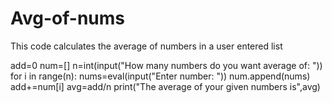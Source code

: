 # Avg-of-nums
This code calculates the average of numbers in a user entered list

add=0
num=[]
n=int(input("How many numbers do you want average of: "))
for i in range(n):
    nums=eval(input("Enter number: "))
    num.append(nums)
    add+=num[i]
avg=add/n
print("The average of your given numbers is",avg)
